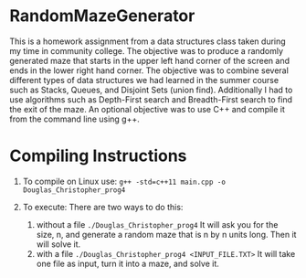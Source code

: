 # RandomMazeGenerator
This is a homework assignment from a data structures class taken during my time in community college. The objective was to produce a randomly generated maze that starts in the upper left hand corner of the screen and ends in the lower right hand corner.  The objective was to combine several different types of data structures we had learned in the summer course such as Stacks, Queues, and Disjoint Sets (union find). Additionally I had to use algorithms such as Depth-First search and Breadth-First search to find the exit of the maze. An optional objective was to use C++ and compile it from the command line using g++.



# Compiling Instructions
1. To compile on Linux use:
	```g++ -std=c++11 main.cpp -o Douglas_Christopher_prog4```

2. To execute:
   There are two ways to do this:
	1) without a file
	  ```./Douglas_Christopher_prog4```
	   It will ask you for the size, n, and generate a random maze that is n by n units long.
	   Then it will solve it.
	2) with a file
		```./Douglas_Christopher_prog4 <INPUT_FILE.TXT>```
	   It will take one file as input, turn it into a maze, and solve it.
